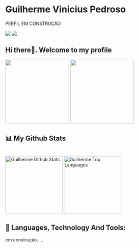# Guilherme Vinicius Pedroso
PERFIL EM CONSTRUÇÂO
<div> 
  <a href = "mailto:bherewow@gmail.com"><img src="https://img.shields.io/badge/-Gmail-%23333?style=for-the-badge&logo=gmail&logoColor=white" target="_blank"></a>
  <a href="https://www.linkedin.com/in/guilhermepedroza/" target="_blank"><img src="https://img.shields.io/badge/-LinkedIn-%230077B5?style=for-the-badge&logo=linkedin&logoColor=white" target="_blank"></a> 
</div>

## Hi there👋. Welcome to my profile
<img style="margin: 0 auto" src="https://media.giphy.com/media/xT9IgzoKnwFNmISR8I/giphy.gif" height="200"> <img style="margin: 0 auto" src="https://media4.giphy.com/media/AHcEGB5nuIALBqKWjp/giphy.gif" height="200">



## 📊 My Github Stats

<br/>
  <a href="https://github.com/guibhere.git"><img alt="Guilherme Github Stats" height="180em" src="https://github-readme-stats.vercel.app/api?username=guibhere&show_icons=true&count_private=true&theme=react&hide_border=true&bg_color=0D1117" /></a>
  <a href="https://github.com/guibhere.git"><img alt="Guilherme Top Languages" height="180em" src="https://github-readme-stats.vercel.app/api/top-langs/?username=guibhere&langs_count=8&count_private=true&layout=compact&theme=react&hide_border=true&bg_color=0D1117" /></a>
<br/>  
 
## 🚀 Languages, Technology And Tools:
em construção.....
  
 
 

